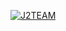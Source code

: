 <a href="https://nguyenvanchan123.github.io/CV" rel="nofollow"><img src="/nguyenvanchan123/nguyenvanchan123/main/dino.gif" alt="J2TEAM" style="max-width: 100%;"></a>
